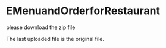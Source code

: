 # EMenuandOrderforRestaurant

please download the zip file

The last uploaded file is the original file.
